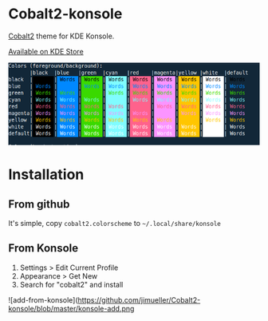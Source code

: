 # Cobalt2-konsole
[Cobalt2](https://github.com/wesbos/Cobalt2-iterm) theme for KDE Konsole.

[Available on KDE Store](https://store.kde.org/p/1415230)

![screenshot](https://github.com/jimueller/Cobalt2-konsole/blob/master/screenshot.png)

# Installation

## From github
It's simple, copy `cobalt2.colorscheme` to `~/.local/share/konsole`

## From Konsole

1. Settings > Edit Current Profile
2. Appearance > Get New
3. Search for "cobalt2" and install

![add-from-konsole](https://github.com/jimueller/Cobalt2-konsole/blob/master/konsole-add.png
